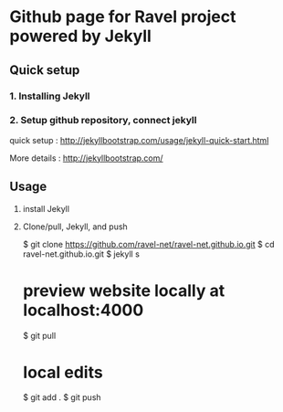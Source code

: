 # Github page for Ravel project powered by Jekyll

## Quick setup

### 1. Installing Jekyll ###

### 2. Setup github repository, connect jekyll ###

quick setup
: <http://jekyllbootstrap.com/usage/jekyll-quick-start.html>

More details
: <http://jekyllbootstrap.com/>

## Usage

1. install Jekyll
2. Clone/pull, Jekyll, and push

	$ git clone https://github.com/ravel-net/ravel-net.github.io.git
	$ cd ravel-net.github.io.git
	$ jekyll s
	# preview website locally at localhost:4000

	$ git pull
	# local edits
	$ git add .
	$ git push


